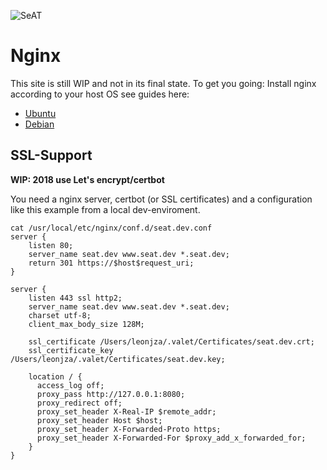 ![SeAT](https://i.imgur.com/aPPOxSK.png)

# Nginx

This site is still WIP and not in its final state. To get you going: Install nginx according to your host OS
see guides here: 

* [Ubuntu](/guides/installation/manual_installation/ubuntu/#nginx)
* [Debian](/guides/installation/manual_installation/debian/#web-service)

## SSL-Support

**WIP: 2018 use Let's encrypt/certbot**

You need a nginx server, certbot (or SSL certificates) and a configuration like this example from a local dev-enviroment.

````nano
cat /usr/local/etc/nginx/conf.d/seat.dev.conf
server {
    listen 80;
    server_name seat.dev www.seat.dev *.seat.dev;
    return 301 https://$host$request_uri;
}

server {
    listen 443 ssl http2;
    server_name seat.dev www.seat.dev *.seat.dev;
    charset utf-8;
    client_max_body_size 128M;

    ssl_certificate /Users/leonjza/.valet/Certificates/seat.dev.crt;
    ssl_certificate_key /Users/leonjza/.valet/Certificates/seat.dev.key;

    location / {
      access_log off;
      proxy_pass http://127.0.0.1:8080;
      proxy_redirect off;
      proxy_set_header X-Real-IP $remote_addr;
      proxy_set_header Host $host;
      proxy_set_header X-Forwarded-Proto https;
      proxy_set_header X-Forwarded-For $proxy_add_x_forwarded_for;
    }
}
````
